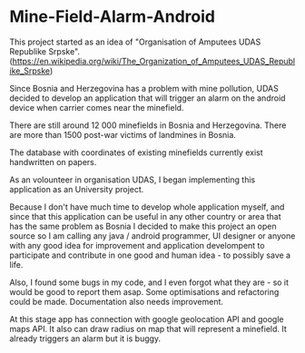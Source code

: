 # Mine-Field-Alarm-Android

This project started as an idea of "Organisation of Amputees UDAS Republike Srpske". (https://en.wikipedia.org/wiki/The_Organization_of_Amputees_UDAS_Republike_Srpske) 

Since Bosnia and Herzegovina has a problem with mine pollution, UDAS decided to develop an application that will trigger an alarm on the
android device when carrier comes near the minefield.

There are still around 12 000 minefields in Bosnia and Herzegovina. There are more than 1500 post-war victims of landmines in Bosnia.

The database with coordinates of existing minefields currently exist handwritten on papers.

As an volounteer in organisation UDAS, I began implementing this application as an University project.

Because I don't have much time to develop whole application myself, and since that this application can be useful 
in any other country or area that has the same problem as Bosnia I decided to make this project an open source so I 
am calling any java / android programmer, UI designer or anyone with any good idea for improvement and application 
develompent to participate and contribute in one good and human idea - to possibly save a life.

Also, I found some bugs in my code, and I even forgot what they are - so it would be good to report them asap.
Some optimisations and refactoring could be made. Documentation also needs improvement.

At this stage app has connection with google geolocation API and google maps API. It also can draw radius on map that will represent a minefield. It already triggers an alarm but it is buggy.

